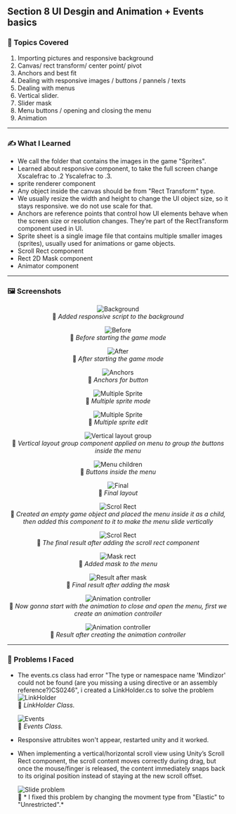 ## Section 8 UI Desgin and Animation + Events basics

### 📌 Topics Covered  
1. Importing pictures and responsive background
2. Canvas/ rect transform/ center point/ pivot
3. Anchors and best fit
4. Dealing with responsive images / buttons / pannels / texts
5. Dealing with menus
6. Vertical slider.
7. Slider mask
8. Menu buttons / opening and closing the menu
9. Animation 


---

### ✍️ What I Learned
* We call the folder that contains the images in the game "Sprites". 
* Learned about responsive component, to take the full screen change Xscalefrac to .2 Yscalefrac to .3.
* sprite renderer component
* Any object inside the canvas should be from "Rect Transform" type.
* We usually resize the width and height to change the UI object size, so it stays responsive. we do not use scale for that.
* Anchors are reference points that control how UI elements behave when the screen size or resolution changes. They’re part of the RectTransform component used in UI.
* Sprite sheet is a single image file that contains multiple smaller images (sprites), usually used for animations or game objects.
* Scroll Rect component
* Rect 2D Mask component
* Animator component



---

### 🖼️ Screenshots  

<div align="center">

![Background](https://i.imgur.com/OpIA4r9.png)  
📌 *Added responsive script to the background*

![Before](https://i.imgur.com/AE6bLTn.png)  
📌 *Before starting the game mode*

![After](https://i.imgur.com/XEneGX8.png)  
📌 *After starting the game mode*


![Anchors](https://i.imgur.com/x78btNK.png)  
📌 *Anchors for button*

![Multiple Sprite](https://i.imgur.com/zJZVNIR.png)  
📌 *Multiple sprite mode*

![Multiple Sprite](https://i.imgur.com/cJD0x6Q.png)  
📌 *Multiple sprite edit*


![Vertical layout group](https://i.imgur.com/YPCdXBK.png)  
📌 *Vertical layout group component applied on menu to group the buttons inside the menu*

![Menu children](https://i.imgur.com/SsGxFT3.png)  
📌 *Buttons inside the menu*

![Final](https://i.imgur.com/JweY6HH.png)  
📌 *Final layout*

![Scrol Rect](https://i.imgur.com/zPEuVnM.png)  
📌 *Created an empty game object and placed the menu inside it as a child, then added this component to it to make the menu slide vertically*

![Scrol Rect](https://i.imgur.com/MbNIl8H.gif)  
📌 *The final result after adding the scroll rect component*

![Mask rect](https://i.imgur.com/kwyAGOC.png)  
📌 *Added mask to the menu*

![Result after mask](https://i.imgur.com/QYOP7LS.gif)  
📌 *Final result after adding the mask*

![Animation controller](https://i.imgur.com/HDZw9Yg.png)  
📌 *Now gonna start with the animation to close and open the menu, first we create an animation controller*

![Animation controller](https://i.imgur.com/uPS8tvO.png)  
📌 *Result after creating the animation controller*




</div>

---


  ### 🧪 Problems I Faced  
* The events.cs class had error "The type or namespace name 'Mindizor' could not be found (are you missing a using directive or an assembly reference?)CS0246", i created a LinkHolder.cs to solve the problem
  ![LinkHolder](https://i.imgur.com/93wKghT.png)  
📌 *LinkHolder Class.*

  ![Events](https://i.imgur.com/6CGGfnj.png)  
📌 *Events Class.*

* Responsive attrubites won't appear, restarted unity and it worked.
* When implementing a vertical/horizontal scroll view using Unity’s Scroll Rect component, the scroll content moves correctly during drag, but once the mouse/finger is released, the content immediately snaps back to its original position instead of staying at the new scroll offset.

  ![Slide problem](https://i.imgur.com/IScBTsL.png)  
📌 * I fixed this problem by changing the movment type from "Elastic" to "Unrestricted".*
